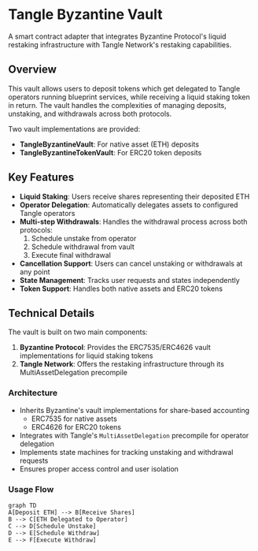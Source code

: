 # Tangle Byzantine Vault

A smart contract adapter that integrates Byzantine Protocol's liquid restaking infrastructure with Tangle Network's restaking capabilities.

## Overview

This vault allows users to deposit tokens which get delegated to Tangle operators running blueprint services, while receiving a liquid staking token in return. The vault handles the complexities of managing deposits, unstaking, and withdrawals across both protocols.

Two vault implementations are provided:

- **TangleByzantineVault**: For native asset (ETH) deposits
- **TangleByzantineTokenVault**: For ERC20 token deposits

## Key Features

- **Liquid Staking**: Users receive shares representing their deposited ETH
- **Operator Delegation**: Automatically delegates assets to configured Tangle operators
- **Multi-step Withdrawals**: Handles the withdrawal process across both protocols:
  1. Schedule unstake from operator
  2. Schedule withdrawal from vault
  3. Execute final withdrawal
- **Cancellation Support**: Users can cancel unstaking or withdrawals at any point
- **State Management**: Tracks user requests and states independently
- **Token Support**: Handles both native assets and ERC20 tokens

## Technical Details

The vault is built on two main components:

1. **Byzantine Protocol**: Provides the ERC7535/ERC4626 vault implementations for liquid staking tokens
2. **Tangle Network**: Offers the restaking infrastructure through its MultiAssetDelegation precompile

### Architecture

- Inherits Byzantine's vault implementations for share-based accounting
  - ERC7535 for native assets
  - ERC4626 for ERC20 tokens
- Integrates with Tangle's `MultiAssetDelegation` precompile for operator delegation
- Implements state machines for tracking unstaking and withdrawal requests
- Ensures proper access control and user isolation

### Usage Flow

```mermaid
graph TD
A[Deposit ETH] --> B[Receive Shares]
B --> C[ETH Delegated to Operator]
C --> D[Schedule Unstake]
D --> E[Schedule Withdraw]
E --> F[Execute Withdraw]
```
